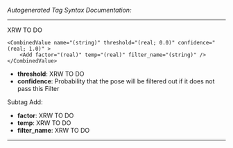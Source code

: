 _Autogenerated Tag Syntax Documentation:_

---
XRW TO DO

```
<CombinedValue name="(string)" threshold="(real; 0.0)" confidence="(real; 1.0)" >
    <Add factor="(real)" temp="(real)" filter_name="(string)" />
</CombinedValue>
```

-   **threshold**: XRW TO DO
-   **confidence**: Probability that the pose will be filtered out if it does not pass this Filter


Subtag Add:   

-   **factor**: XRW TO DO
-   **temp**: XRW TO DO
-   **filter_name**: XRW TO DO

---
